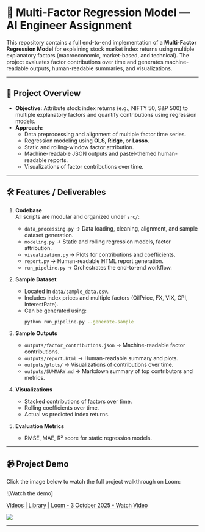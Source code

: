 # 🧾 Multi-Factor Regression Model — AI Engineer Assignment

This repository contains a full end-to-end implementation of a **Multi-Factor Regression Model** for explaining stock market index returns using multiple explanatory factors (macroeconomic, market-based, and technical). The project evaluates factor contributions over time and generates machine-readable outputs, human-readable summaries, and visualizations.

---

## 🔹 Project Overview

- **Objective:** Attribute stock index returns (e.g., NIFTY 50, S&P 500) to multiple explanatory factors and quantify contributions using regression models.
- **Approach:** 
  - Data preprocessing and alignment of multiple factor time series.
  - Regression modeling using **OLS**, **Ridge**, or **Lasso**.
  - Static and rolling-window factor attribution.
  - Machine-readable JSON outputs and pastel-themed human-readable reports.
  - Visualizations of factor contributions over time.

---

## 🛠️ Features / Deliverables

1. **Codebase**  
   All scripts are modular and organized under `src/`:
   - `data_processing.py` → Data loading, cleaning, alignment, and sample dataset generation.
   - `modeling.py` → Static and rolling regression models, factor attribution.
   - `visualization.py` → Plots for contributions and coefficients.
   - `report.py` → Human-readable HTML report generation.
   - `run_pipeline.py` → Orchestrates the end-to-end workflow.

2. **Sample Dataset**
   - Located in `data/sample_data.csv`.
   - Includes index prices and multiple factors (OilPrice, FX, VIX, CPI, InterestRate).
   - Can be generated using:  
     ```bash
     python run_pipeline.py --generate-sample
     ```

3. **Sample Outputs**
   - `outputs/factor_contributions.json` → Machine-readable factor contributions.
   - `outputs/report.html` → Human-readable summary and plots.
   - `outputs/plots/` → Visualizations of contributions over time.
   - `outputs/SUMMARY.md` → Markdown summary of top contributors and metrics.

4. **Visualizations**
   - Stacked contributions of factors over time.
   - Rolling coefficients over time.
   - Actual vs predicted index returns.

5. **Evaluation Metrics**
   - RMSE, MAE, R² score for static regression models.

---

## 📹 Project Demo

Click the image below to watch the full project walkthrough on Loom:

![Watch the demo]<div>
    <a href="https://www.loom.com/share/e09d37e7186c48c584a2b5b24c52d4c1">
      <p>Videos | Library | Loom - 3 October 2025 - Watch Video</p>
    </a>
    <a href="https://www.loom.com/share/e09d37e7186c48c584a2b5b24c52d4c1">
      <img style="max-width:300px;" src="https://cdn.loom.com/sessions/thumbnails/e09d37e7186c48c584a2b5b24c52d4c1-43df455877ee8eac-full-play.gif">
    </a>
  </div>



---
